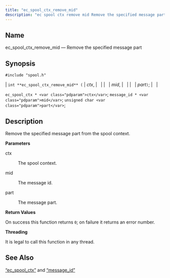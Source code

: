 ```yaml
---
title: "ec_spool_ctx_remove_mid"
description: "ec spool ctx remove mid Remove the specified message part int ec spool ctx remove mid ctx mid part ec spool ctx ctx message id mid unsigned char part Remove the specified message part from the spool context ctx The spool context mid The message id part The message part..."
---
```


<a name="apis.ec_spool_ctx_remove_mid"></a> 
## Name

ec_spool_ctx_remove_mid — Remove the specified message part

## Synopsis

`#include "spool.h"`

| `int **ec_spool_ctx_remove_mid** (` | <var class="pdparam">ctx</var>, |   |
|   | <var class="pdparam">mid</var>, |   |
|   | <var class="pdparam">part</var>`)`; |   |

`ec_spool_ctx * <var class="pdparam">ctx</var>`;
`message_id * <var class="pdparam">mid</var>`;
`unsigned char <var class="pdparam">part</var>`;<a name="idp62397024"></a> 
## Description

Remove the specified message part from the spool context.

**<a name="idp62398256"></a> Parameters**

<dl class="variablelist">

<dt>ctx</dt>

<dd>

The spool context.

</dd>

<dt>mid</dt>

<dd>

The message id.

</dd>

<dt>part</dt>

<dd>

The message part.

</dd>

</dl>

**<a name="idp62404624"></a> Return Values**

On success this function returns `0`; on failure it returns an error number.

**<a name="idp62406560"></a> Threading**

It is legal to call this function in any thread.

<a name="idp62407664"></a> 
## See Also

[“ec_spool_ctx”](/momentum/3/3-api/structs-ec-spool-ctx) and [“message_id”](/momentum/3/3-api/structs-message-id)